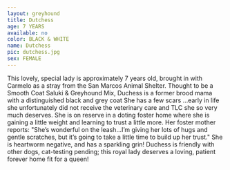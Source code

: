 ```yaml
---
layout: greyhound
title: Dutchess
age: 7 YEARS
available: no
color: BLACK & WHITE
name: Dutchess
pic: dutchess.jpg
sex: FEMALE
---
```


This lovely, special lady is approximately 7 years old, brought in with Carmelo as a stray from the San Marcos Animal
Shelter.  Thought to be a Smooth Coat Saluki & Greyhound Mix, Duchess is a former brood mama with a distinguished black
and grey coat  She has a few scars ...early in life she unfortunately did not receive the veterinary care and TLC she so
very much deserves.  She is on reserve in a doting foster home where she is gaining a little weight and learning to
trust a little more.  Her foster mother reports: "She’s wonderful on the leash...I’m giving her lots of hugs and gentle
scratches, but it’s going to take a little time to build up her trust."  She is heartworm negative, and has a sparkling
grin!  Duchess is friendly with other dogs, cat-testing pending; this royal lady deserves a loving, patient forever home
fit for a queen!
